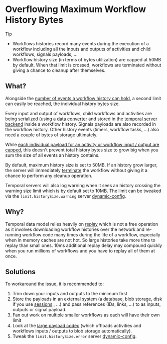 # Overflowing Maximum Workflow History Bytes

> [!TIP]
> - Workflows histories record many events during the execution of a workflow including all the inputs and outputs of activities and child workflows, signals payloads, ...
> - Workflow history size (in terms of bytes utilization) are capped at 50MB by default. When that limit is crossed, workflows are terminated without giving a chance to cleanup after themselves.

## What?
Alongside the [number of events a workflow history can hold](overflowing-workflow-history-size.md), a second limit can easily be reached, the individual history bytes size.

Every input and output of workflows, child workflows and activities are being serialized (using a [data converter](<terms/data-converter.md>) and stored in the [temporal server backend](<terms/temporal-server-backend.md>) inside a workflow history. Signals payloads are also recorded in the workflow history. Other history events (timers, workflow tasks, ...) also need a couple of bytes of storage ultimately.

While [each individual payload for an activity or workflow input / output are capped](overflowing-maximum-individual-payload-size.md), this doesn't prevent total history bytes size to grow big when you sum the size of all events an history contains.

By default, maximum history size is set to 50MB. If an history grow larger, the server will immediately [terminate](terminate.md) the workflow without giving it a chance to perform any cleanup operation.

Temporal servers will also log warning when it sees an history crossing the warning size limit which is by default set to 10MB. The limit can be tweaked via the `limit.historySize.warning` server [dynamic-config](dynamic-config.md).
## Why?
Temporal data model relies heavily on [replay](terms/replay.md) which is not a free operation as it involves downloading workflow histories over the network and re-running workflow code many times during the life of a workflow, especially when in memory caches are not hot. So large histories take more time to replay than small ones. 10ms additional replay delay may compound quickly when you run millions of workflows and you have to replay all of them at once.
## Solutions
To workaround the issue, it is recommended to:
1. Trim down your inputs and outputs to the minimum first
2. Store the payloads in an external system (a database, blob storage, disk if you use [sessions](terms/sessions.md) , …) and pass references (IDs, links, …) to as inputs, outputs or signal payload.
3. Fan out work on multiple smaller workflows as each will have their own limit
4. Look at the [large payload codec](<terms/large-payload-codec.md>) (which offloads activities and workflows inputs / outputs to blob storage automatically).
5. Tweak the `limit.historySize.error` server [dynamic-config](dynamic-config.md).

